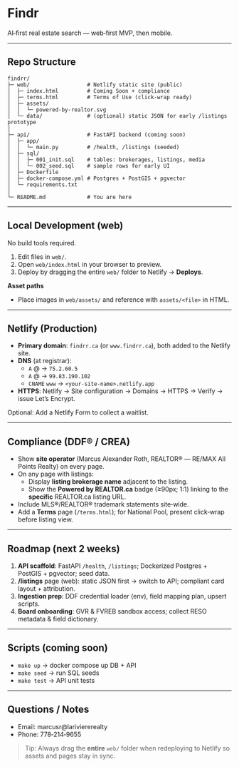 # Findr

AI‑first real estate search — web‑first MVP, then mobile.

---

## Repo Structure
```
findrr/
├─ web/                  # Netlify static site (public)
│  ├─ index.html         # Coming Soon + compliance
│  ├─ terms.html         # Terms of Use (click‑wrap ready)
│  ├─ assets/
│  │  └─ powered-by-realtor.svg
│  └─ data/              # (optional) static JSON for early /listings prototype
│
├─ api/                  # FastAPI backend (coming soon)
│  ├─ app/
│  │  └─ main.py         # /health, /listings (seeded)
│  ├─ sql/
│  │  ├─ 001_init.sql    # tables: brokerages, listings, media
│  │  └─ 002_seed.sql    # sample rows for early UI
│  ├─ Dockerfile
│  ├─ docker-compose.yml # Postgres + PostGIS + pgvector
│  └─ requirements.txt
│
└─ README.md             # You are here
```

---

## Local Development (web)
No build tools required.

1. Edit files in `web/`.
2. Open `web/index.html` in your browser to preview.
3. Deploy by dragging the entire `web/` folder to Netlify → **Deploys**.

**Asset paths**
- Place images in `web/assets/` and reference with `assets/<file>` in HTML.

---

## Netlify (Production)
- **Primary domain**: `findrr.ca` (or `www.findrr.ca`), both added to the Netlify site.
- **DNS** (at registrar):
  - `A` @ → `75.2.60.5`
  - `A` @ → `99.83.190.102`
  - `CNAME` `www` → `<your-site-name>.netlify.app`
- **HTTPS**: Netlify → Site configuration → Domains → HTTPS → Verify → issue Let’s Encrypt.

Optional: Add a Netlify Form to collect a waitlist.

---

## Compliance (DDF® / CREA)
- Show **site operator** (Marcus Alexander Roth, REALTOR® — RE/MAX All Points Realty) on every page.
- On any page with listings:
  - Display **listing brokerage name** adjacent to the listing.
  - Show the **Powered by REALTOR.ca** badge (≥90px; 1:1) linking to the **specific** REALTOR.ca listing URL.
- Include MLS®/REALTOR® trademark statements site‑wide.
- Add a **Terms** page (`/terms.html`); for National Pool, present click‑wrap before listing view.

---

## Roadmap (next 2 weeks)
1) **API scaffold**: FastAPI `/health`, `/listings`; Dockerized Postgres + PostGIS + pgvector; seed data.
2) **/listings** page (web): static JSON first → switch to API; compliant card layout + attribution.
3) **Ingestion prep**: DDF credential loader (env), field mapping plan, upsert scripts.
4) **Board onboarding**: GVR & FVREB sandbox access; collect RESO metadata & field dictionary.

---

## Scripts (coming soon)
- `make up` → docker compose up DB + API
- `make seed` → run SQL seeds
- `make test` → API unit tests

---

## Questions / Notes
- Email: marcusr@lariviererealty
- Phone: 778‑214‑9655

> Tip: Always drag the **entire** `web/` folder when redeploying to Netlify so assets and pages stay in sync.


